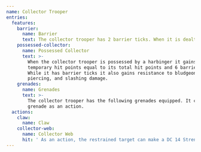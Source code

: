 ```yaml
---
name: Collector Trooper
entries:
  features:
    barrier:
      name: Barrier
      text: The collector trooper has 2 barrier ticks. When it is dealt damage, remove one barrier tick and reduce the damage by 1d8.
    possessed-collector:
      name: Possessed Collector
      text: >-
        When the collector trooper is possessed by a harbinger it gains
        temporary hit points equal to its total hit points and 6 barrier ticks.
        While it has barrier ticks it also gains resistance to bludgeoning,
        piercing, and slashing damage.
    grenades:
      name: Grenades
      text: >-
        The collector trooper has the following grenades equipped. It can use a
        grenade as an action.
  actions:
    claw:
      name: Claw
    collector-web:
      name: Collector Web
      hit: ' As an action, the restrained target can make a DC 14 Strength check, bursting the webbing on a success'
---
```

